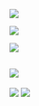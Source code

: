 ![](https://komarev.com/ghpvc/?username=voidemlive)

![](https://github-readme-stats.vercel.app/api/top-langs?username=voidemlive&show_icons=true&locale=en&layout=compact&theme=chartreuse-dark)

![](https://discord.c99.nl/widget/theme-3/547439411856408576.png)


![](https://github-profile-summary-cards.vercel.app/api/cards/profile-details?username=VoidemLIVE&theme=dark) 
--------------
![](https://github-profile-summary-cards.vercel.app/api/cards/repos-per-language?username=VoidemLIVE&theme=dark)
![](https://github-profile-summary-cards.vercel.app/api/cards/most-commit-language?username=VoidemLIVE&theme=dark)
 
 
